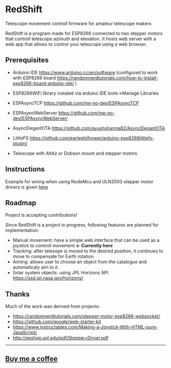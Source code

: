 # RedShift

Telescope movement controll firmware for amateur telescope makers

RedShift is a program made for ESP8266 connected to two stepper motors that controll telescope azimuth and elevation. It hosts web server with a web app that allows to control your telescope using a web browser.

## Prerequisites

- Arduino IDE  https://www.arduino.cc/en/software (configured to work with ESP8266 board https://randomnerdtutorials.com/how-to-install-esp8266-board-arduino-ide/ )   
- ESP8266WiFi library instaled via arduino IDE tools->Manage Libraries   
- ESPAsyncTCP https://github.com/me-no-dev/ESPAsyncTCP   
- ESPAsyncWebServer https://github.com/me-no-dev/ESPAsyncWebServer/   
- AsyncElegantOTA https://github.com/ayushsharma82/AsyncElegantOTA   
- LittleFS https://github.com/earlephilhower/arduino-esp8266littlefs-plugin/   

- Telescope with AltAz or Dobson mount and stepper motors   

## Instructions
Example for wiring when using NodeMcu and ULN2003 stepper motor drivers is given [here](https://github.com/ZliRobot/RedShift/blob/main/NodeMcu-ULN2003%20wiring.JPG)

## Roadmap

Project is accepting contributions!

Since RedShift is a project in progress, following features are planned for implementation:
 - Manual movement: have a simple web interface that can be used as a joystick to controll movement **<- Currently here**   
 - Tracking: after telesope is moved to the desired position, it continues to move to compensate for Earth rotation   
 - Aiming: allows user to choose an object from the catalogue and automaticaly aim to it.   
 - Solar system objects: using JPL Horizons API https://ssd.jpl.nasa.gov/horizons/   
 
 
 ## Thanks
 
 Much of the work was derived from projects:   
 - https://randomnerdtutorials.com/stepper-motor-esp8266-websocket/   
 - https://github.com/google/web-starter-kit   
 - https://www.instructables.com/Making-a-Joystick-With-HTML-pure-JavaScript/   
 - http://eeshop.unl.edu/pdf/Stepper+Driver.pdf  
 
***
## [Buy me a coffee](https://buymeacoffee.com/ZliRobot)
